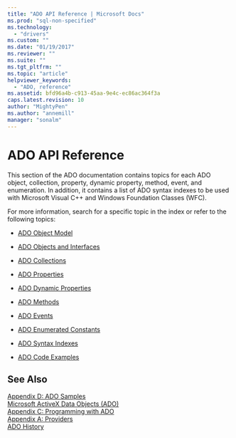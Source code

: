 ```yaml
---
title: "ADO API Reference | Microsoft Docs"
ms.prod: "sql-non-specified"
ms.technology:
  - "drivers"
ms.custom: ""
ms.date: "01/19/2017"
ms.reviewer: ""
ms.suite: ""
ms.tgt_pltfrm: ""
ms.topic: "article"
helpviewer_keywords: 
  - "ADO, reference"
ms.assetid: bfd96a4b-c913-45aa-9e4c-ec86ac364f3a
caps.latest.revision: 10
author: "MightyPen"
ms.author: "annemill"
manager: "sonalm"
---
```

# ADO API Reference
This section of the ADO documentation contains topics for each ADO object, collection, property, dynamic property, method, event, and enumeration. In addition, it contains a list of ADO syntax indexes to be used with Microsoft Visual C++ and Windows Foundation Classes (WFC).  
  
 For more information, search for a specific topic in the index or refer to the following topics:  
  
-   [ADO Object Model](../../../ado/reference/ado-api/ado-object-model.md)  
  
-   [ADO Objects and Interfaces](../../../ado/reference/ado-api/ado-objects-and-interfaces.md)  
  
-   [ADO Collections](../../../ado/reference/ado-api/ado-collections.md)  
  
-   [ADO Properties](../../../ado/reference/ado-api/ado-properties.md)  
  
-   [ADO Dynamic Properties](../../../ado/reference/ado-api/ado-dynamic-properties.md)  
  
-   [ADO Methods](../../../ado/reference/ado-api/ado-methods.md)  
  
-   [ADO Events](../../../ado/reference/ado-api/ado-events.md)  
  
-   [ADO Enumerated Constants](../../../ado/reference/ado-api/ado-enumerated-constants.md)  
  
-   [ADO Syntax Indexes](../../../ado/reference/ado-api/ado-syntax-indexes.md)  
  
-   [ADO Code Examples](../../../ado/reference/ado-api/ado-code-examples.md)  
  
## See Also  
 [Appendix D: ADO Samples](../../../ado/guide/appendixes/appendix-d-ado-samples.md)   
 [Microsoft ActiveX Data Objects (ADO)](../../../ado/microsoft-activex-data-objects-ado.md)   
 [Appendix C: Programming with ADO](../../../ado/guide/appendixes/appendix-c-programming-with-ado.md)   
 [Appendix A: Providers](../../../ado/guide/appendixes/appendix-a-providers.md)   
 [ADO History](../../../ado/guide/ado-history.md)